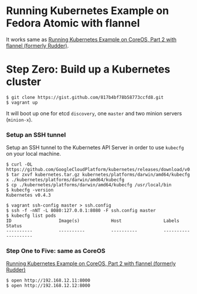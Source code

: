 # Running Kubernetes Example on Fedora Atomic with flannel

It works same as [Running Kubernetes Example on CoreOS, Part 2 with flannel (formerly Rudder)](https://gist.github.com/YungSang/6177b69f1754f0590dbe).

# Step Zero: Build up a Kubernetes cluster

```
$ git clone https://gist.github.com/817b4bf78b58773ccfd8.git
$ vagrant up
```

It will boot up one for etcd `discovery`, one `master` and two minion servers (`minion-x`).

### Setup an SSH tunnel

Setup an SSH tunnel to the Kubernetes API Server in order to use `kubecfg` on your local machine.

```
$ curl -OL https://github.com/GoogleCloudPlatform/kubernetes/releases/download/v0.4.3/kubernetes.tar.gz
$ tar zxvf kubernetes.tar.gz kubernetes/platforms/darwin/amd64/kubecfg
x ./kubernetes/platforms/darwin/amd64/kubecfg
$ cp ./kubernetes/platforms/darwin/amd64/kubecfg /usr/local/bin
$ kubecfg -version
Kubernetes v0.4.3
```

```
$ vagrant ssh-config master > ssh.config
$ ssh -f -nNT -L 8080:127.0.0.1:8080 -F ssh.config master
$ kubecfg list pods
ID                  Image(s)            Host                Labels              Status
----------          ----------          ----------          ----------          ----------

```

### Step One to Five: same as CoreOS
[Running Kubernetes Example on CoreOS, Part 2 with flannel (formerly Rudder)](https://gist.github.com/YungSang/6177b69f1754f0590dbe)

```
$ open http://192.168.12.11:8000
$ open http://192.168.12.12:8000
```
